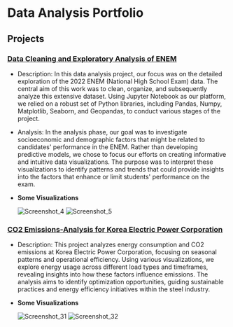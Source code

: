 # Data Analysis Portfolio


## Projects
### [Data Cleaning and Exploratory Analysis of ENEM](https://github.com/lureba/ENEM-EDA-EN-US)
- Description: In this data analysis project, our focus was on the detailed exploration of the 2022 ENEM (National High School Exam) data. The central aim of this work was to clean, organize, and subsequently analyze this extensive dataset. Using Jupyter Notebook as our platform, we relied on a robust set of Python libraries, including Pandas, Numpy, Matplotlib, Seaborn, and Geopandas, to conduct various stages of the project.

- Analysis: In the analysis phase, our goal was to investigate socioeconomic and demographic factors that might be related to candidates' performance in the ENEM. Rather than developing predictive models, we chose to focus our efforts on creating informative and intuitive data visualizations. The purpose was to interpret these visualizations to identify patterns and trends that could provide insights into the factors that enhance or limit students' performance on the exam.
- **Some Visualizations**


    ![Screenshot_4](https://github.com/user-attachments/assets/cebfe15e-ec10-4dbc-9d58-a461a8aba80b)
    ![Screenshot_5](https://github.com/user-attachments/assets/cbb01771-8d2f-4966-b540-d3824895dad4)

### [CO2 Emissions-Analysis for Korea Electric Power Corporation](CO2-Emissions-Analysis-for-Korea-Electric-Power-Corporation)
- Description: This project analyzes energy consumption and CO2 emissions at Korea Electric Power Corporation, focusing on seasonal patterns and operational efficiency. Using various visualizations, we explore energy usage across different load types and timeframes, revealing insights into how these factors influence emissions. The analysis aims to identify optimization opportunities, guiding sustainable practices and energy efficiency initiatives within the steel industry.
- **Some Visualizations**



    ![Screenshot_31](https://github.com/user-attachments/assets/1aa47fd7-a10c-4f1c-bce6-2c075ee2b539)
    ![Screenshot_32](https://github.com/user-attachments/assets/eecb5d6c-dc0c-4650-acdb-2f6773a6b3d9)


















